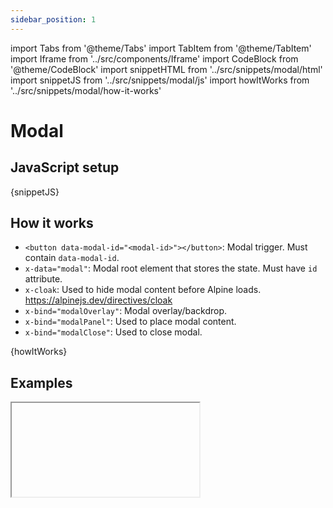```yaml
---
sidebar_position: 1
---
```

import Tabs from '@theme/Tabs'
import TabItem from '@theme/TabItem'
import Iframe from '../src/components/Iframe'
import CodeBlock from '@theme/CodeBlock'
import snippetHTML from '../src/snippets/modal/html'
import snippetJS from '../src/snippets/modal/js'
import howItWorks from '../src/snippets/modal/how-it-works'

# Modal

## JavaScript setup
<CodeBlock className="language-js">{snippetJS}</CodeBlock>

## How it works
- `<button data-modal-id="<modal-id>"></button>`: Modal trigger. Must contain `data-modal-id`.
- `x-data="modal"`: Modal root element that stores the state. Must have `id` attribute.
- `x-cloak`: Used to hide modal content before Alpine loads. https://alpinejs.dev/directives/cloak
- `x-bind="modalOverlay"`: Modal overlay/backdrop.
- `x-bind="modalPanel"`: Used to place modal content.
- `x-bind="modalClose"`: Used to close modal.

<CodeBlock className="language-html">{howItWorks}</CodeBlock>

## Examples

<Tabs>
  <TabItem value="preview" label="Preview" default>
    <Iframe html={snippetHTML} script="/tailwind-alpinejs/modal.js" />
  </TabItem>
  <TabItem value="html" label="HTML">
    <CodeBlock className="language-html">{snippetHTML}</CodeBlock>
  </TabItem>
</Tabs>
